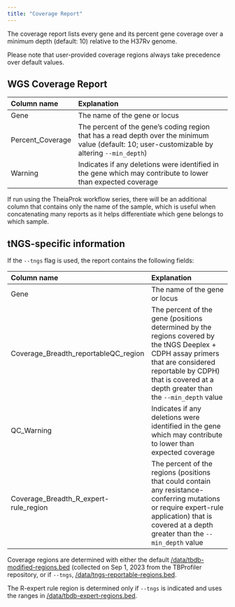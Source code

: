```yaml
---
title: "Coverage Report"
---
```


The coverage report lists every gene and its percent gene coverage over a minimum depth (default: 10) relative to the H37Rv genome.

Please note that user-provided coverage regions always take precedence over default values.

## WGS Coverage Report

| Column name | Explanation |
| :---------- | :---------- |
| Gene | The name of the gene or locus |
| Percent_Coverage | The percent of the gene’s coding region that has a read depth over the minimum value (default: 10; user-customizable by altering `--min_depth`) |
| Warning | Indicates if any deletions were identified in the gene which may contribute to lower than expected coverage |

If run using the TheiaProk workflow series, there will be an additional column that contains only the name of the sample, which is useful when concatenating many reports as it helps differentiate which gene belongs to which sample.

## tNGS-specific information

If the `--tngs` flag is used, the report contains the following fields:

| Column name | Explanation |
| :---------- | :---------- |
| Gene | The name of the gene or locus |
| Coverage_Breadth_reportableQC_region | The percent of the gene (positions determined by the regions covered by the tNGS Deeplex + CDPH assay primers that are considered reportable by CDPH) that is covered at a depth greater than the `--min_depth` value |
| QC_Warning | Indicates if any deletions were identified in the gene which may contribute to lower than expected coverage |
| Coverage_Breadth_R_expert-rule_region | The percent of the regions (positions that could contain any resistance-conferring mutations or require expert-rule application) that is covered at a depth greater than the `--min_depth` value |

Coverage regions are determined with either the default [/data/tbdb-modified-regions.bed](https://github.com/theiagen/tbp-parser/blob/main/data/tbdb-modified-regions.bed) (collected on Sep 1, 2023 from the TBProfiler repository, or if `--tngs`, [/data/tngs-reportable-regions.bed](https://github.com/theiagen/tbp-parser/blob/main/data/tngs-reportable-regions.bed).

The R-expert rule region is determined only if `--tngs` is indicated and uses the ranges in [/data/tbdb-expert-regions.bed](https://github.com/theiagen/tbp-parser/blob/main/data/tbdb-expert-regions.bed).
